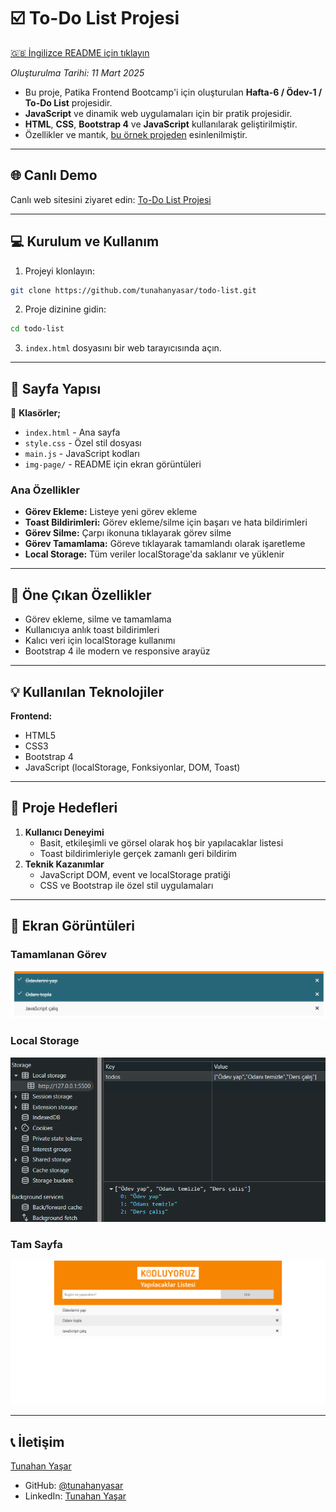 # :ballot_box_with_check: To-Do List Projesi

[🇬🇧 İngilizce README için tıklayın](./README.md)

*Oluşturulma Tarihi: 11 Mart 2025*

* Bu proje, Patika Frontend Bootcamp'i için oluşturulan **Hafta-6 / Ödev-1 / To-Do List** projesidir.
* **JavaScript** ve dinamik web uygulamaları için bir pratik projesidir.
* **HTML**, **CSS**, **Bootstrap 4** ve **JavaScript** kullanılarak geliştirilmiştir.
* Özellikler ve mantık, [bu örnek projeden](https://javascript-to-do-app.netlify.app/) esinlenilmiştir.

---

## 🌐 Canlı Demo

Canlı web sitesini ziyaret edin: [To-Do List Projesi](https://todo-list-js-wheat.vercel.app/)

---

## :computer: Kurulum ve Kullanım

1. Projeyi klonlayın:
```bash
git clone https://github.com/tunahanyasar/todo-list.git
```
2. Proje dizinine gidin:
```bash
cd todo-list
```
3. `index.html` dosyasını bir web tarayıcısında açın.

---

## 📜 Sayfa Yapısı

:open_file_folder: **Klasörler;**
* `index.html` - Ana sayfa
* `style.css` - Özel stil dosyası
* `main.js` - JavaScript kodları
* `img-page/` - README için ekran görüntüleri

### Ana Özellikler
- **Görev Ekleme:** Listeye yeni görev ekleme
- **Toast Bildirimleri:** Görev ekleme/silme için başarı ve hata bildirimleri
- **Görev Silme:** Çarpı ikonuna tıklayarak görev silme
- **Görev Tamamlama:** Göreve tıklayarak tamamlandı olarak işaretleme
- **Local Storage:** Tüm veriler localStorage'da saklanır ve yüklenir

---

## :star2: Öne Çıkan Özellikler

- Görev ekleme, silme ve tamamlama
- Kullanıcıya anlık toast bildirimleri
- Kalıcı veri için localStorage kullanımı
- Bootstrap 4 ile modern ve responsive arayüz

---

## 💡 Kullanılan Teknolojiler

**Frontend:**
* HTML5
* CSS3
* Bootstrap 4
* JavaScript (localStorage, Fonksiyonlar, DOM, Toast)

---

## 🎯 Proje Hedefleri

1. **Kullanıcı Deneyimi**
   - Basit, etkileşimli ve görsel olarak hoş bir yapılacaklar listesi
   - Toast bildirimleriyle gerçek zamanlı geri bildirim
2. **Teknik Kazanımlar**
   - JavaScript DOM, event ve localStorage pratiği
   - CSS ve Bootstrap ile özel stil uygulamaları

---

## 📸 Ekran Görüntüleri

### Tamamlanan Görev
![Checked](./img-page/check.png)

### Local Storage
![LocalStorage](./img-page/local-storage.png)

### Tam Sayfa
![Webpage1](./img-page/full-page.png)

---

## 📞 İletişim

[Tunahan Yaşar](https://github.com/tunahanyasar)

* GitHub: [@tunahanyasar](https://github.com/tunahanyasar)
* LinkedIn: [Tunahan Yaşar](https://www.linkedin.com/in/tunahan-yasar/) 